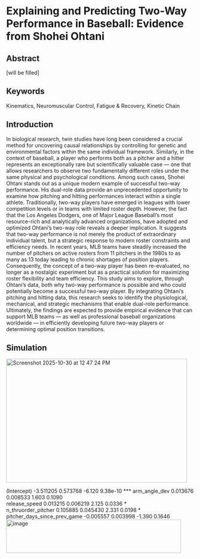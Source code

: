 # Explaining and Predicting Two-Way Performance in Baseball: Evidence from Shohei Ohtani
## Abstract
[will be filled]

## Keywords
Kinematics, Neuromuscular Control, Fatigue & Recovery, Kinetic Chain

## Introduction
In biological research, twin studies have long been considered a crucial method for uncovering causal relationships by controlling for genetic and environmental factors within the same individual framework. Similarly, in the context of baseball, a player who performs both as a pitcher and a hitter represents an exceptionally rare but scientifically valuable case — one that allows researchers to observe two fundamentally different roles under the same physical and psychological conditions. Among such cases, Shohei Ohtani stands out as a unique modern example of successful two-way performance. His dual-role data provide an unprecedented opportunity to examine how pitching and hitting performances interact within a single athlete.
Traditionally, two-way players have emerged in leagues with lower competition levels or in teams with limited roster depth. However, the fact that the Los Angeles Dodgers, one of Major League Baseball’s most resource-rich and analytically advanced organizations, have adopted and optimized Ohtani’s two-way role reveals a deeper implication. It suggests that two-way performance is not merely the product of extraordinary individual talent, but a strategic response to modern roster constraints and efficiency needs.
In recent years, MLB teams have steadily increased the number of pitchers on active rosters from 11 pitchers in the 1980s to as many as 13 today leading to chronic shortages of position players. Consequently, the concept of a two-way player has been re-evaluated, no longer as a nostalgic experiment but as a practical solution for maximizing roster flexibility and team efficiency. This study aims to explore, through Ohtani’s data, both why two-way performance is possible and who could potentially become a successful two-way player.
By integrating Ohtani’s pitching and hitting data, this research seeks to identify the physiological, mechanical, and strategic mechanisms that enable dual-role performance. Ultimately, the findings are expected to provide empirical evidence that can support MLB teams — as well as professional baseball organizations worldwide — in efficiently developing future two-way players or determining optimal position transitions.

## Simulation
<img width="484" height="332" alt="Screenshot 2025-10-30 at 12 47 24 PM" src="https://github.com/user-attachments/assets/deec71cd-4dc2-4402-8306-9db949198c38" />

(Intercept)                  -3.511205   0.573768  -6.120 9.38e-10 ***
arm_angle_dev                 0.013676   0.008533   1.603   0.1090    
release_speed                 0.013215   0.006219   2.125   0.0336 *  
n_thruorder_pitcher           0.105885   0.045430   2.331   0.0198 *  
pitcher_days_since_prev_game -0.005557   0.003998  -1.390   0.1646    
<img width="468" height="90" alt="image" src="https://github.com/user-attachments/assets/0707b92d-fd87-449d-8cf1-0b07de8e6365" />

